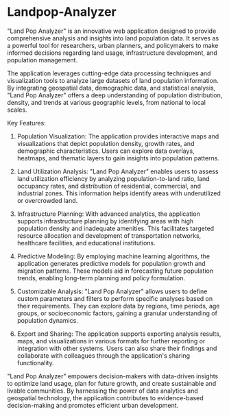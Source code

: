 # Landpop-Analyzer
"Land Pop Analyzer" is an innovative web application designed to provide comprehensive analysis and insights into land population data. It serves as a powerful tool for researchers, urban planners, and policymakers to make informed decisions regarding land usage, infrastructure development, and population management.

The application leverages cutting-edge data processing techniques and visualization tools to analyze large datasets of land population information. By integrating geospatial data, demographic data, and statistical analysis, "Land Pop Analyzer" offers a deep understanding of population distribution, density, and trends at various geographic levels, from national to local scales.

Key Features:

1. Population Visualization: The application provides interactive maps and visualizations that depict population density, growth rates, and demographic characteristics. Users can explore data overlays, heatmaps, and thematic layers to gain insights into population patterns.

2. Land Utilization Analysis: "Land Pop Analyzer" enables users to assess land utilization efficiency by analyzing population-to-land ratio, land occupancy rates, and distribution of residential, commercial, and industrial zones. This information helps identify areas with underutilized or overcrowded land.

3. Infrastructure Planning: With advanced analytics, the application supports infrastructure planning by identifying areas with high population density and inadequate amenities. This facilitates targeted resource allocation and development of transportation networks, healthcare facilities, and educational institutions.

4. Predictive Modeling: By employing machine learning algorithms, the application generates predictive models for population growth and migration patterns. These models aid in forecasting future population trends, enabling long-term planning and policy formulation.

5. Customizable Analysis: "Land Pop Analyzer" allows users to define custom parameters and filters to perform specific analyses based on their requirements. They can explore data by regions, time periods, age groups, or socioeconomic factors, gaining a granular understanding of population dynamics.

6. Export and Sharing: The application supports exporting analysis results, maps, and visualizations in various formats for further reporting or integration with other systems. Users can also share their findings and collaborate with colleagues through the application's sharing functionality.

"Land Pop Analyzer" empowers decision-makers with data-driven insights to optimize land usage, plan for future growth, and create sustainable and livable communities. By harnessing the power of data analytics and geospatial technology, the application contributes to evidence-based decision-making and promotes efficient urban development.
